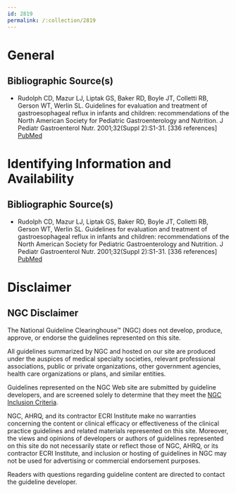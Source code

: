 ```yaml
---
id: 2819
permalink: /:collection/2819
---
```


# General

## Bibliographic Source(s)

- Rudolph CD, Mazur LJ, Liptak GS, Baker RD, Boyle JT, Colletti RB, Gerson WT, Werlin SL. Guidelines for evaluation and treatment of gastroesophageal reflux in infants and children: recommendations of the North American Society for Pediatric Gastroenterology and Nutrition. J Pediatr Gastroenterol Nutr. 2001;32(Suppl 2):S1-31. [336 references] [ PubMed ](http://www.ncbi.nlm.nih.gov/entrez/query.fcgi?cmd=Retrieve&db=pubmed&dopt=Abstract&list_uids=11525610)

# Identifying Information and Availability

## Bibliographic Source(s)

- Rudolph CD, Mazur LJ, Liptak GS, Baker RD, Boyle JT, Colletti RB, Gerson WT, Werlin SL. Guidelines for evaluation and treatment of gastroesophageal reflux in infants and children: recommendations of the North American Society for Pediatric Gastroenterology and Nutrition. J Pediatr Gastroenterol Nutr. 2001;32(Suppl 2):S1-31. [336 references] [ PubMed ](http://www.ncbi.nlm.nih.gov/entrez/query.fcgi?cmd=Retrieve&db=pubmed&dopt=Abstract&list_uids=11525610)

# Disclaimer

## NGC Disclaimer

The National Guideline Clearinghouse™ (NGC) does not develop, produce, approve, or endorse the guidelines represented on this site.

All guidelines summarized by NGC and hosted on our site are produced under the auspices of medical specialty societies, relevant professional associations, public or private organizations, other government agencies, health care organizations or plans, and similar entities.

Guidelines represented on the NGC Web site are submitted by guideline developers, and are screened solely to determine that they meet the [NGC Inclusion Criteria](/help-and-about/summaries/inclusion-criteria).

NGC, AHRQ, and its contractor ECRI Institute make no warranties concerning the content or clinical efficacy or effectiveness of the clinical practice guidelines and related materials represented on this site. Moreover, the views and opinions of developers or authors of guidelines represented on this site do not necessarily state or reflect those of NGC, AHRQ, or its contractor ECRI Institute, and inclusion or hosting of guidelines in NGC may not be used for advertising or commercial endorsement purposes.

Readers with questions regarding guideline content are directed to contact the guideline developer.

